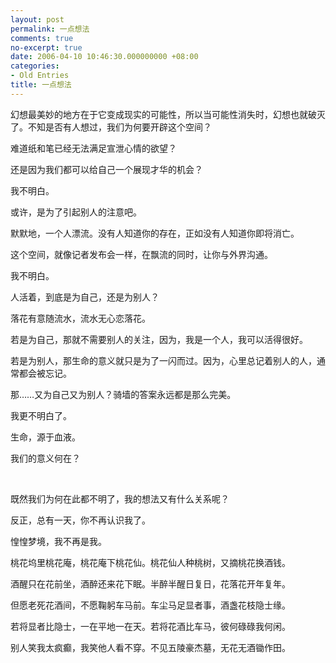 ```yaml
---
layout: post
permalink: 一点想法
comments: true
no-excerpt: true
date: 2006-04-10 10:46:30.000000000 +08:00
categories:
- Old Entries
title: 一点想法
---
```

幻想最美妙的地方在于它变成现实的可能性，所以当可能性消失时，幻想也就破灭了。不知是否有人想过，我们为何要开辟这个空间？

难道纸和笔已经无法满足宣泄心情的欲望？

还是因为我们都可以给自己一个展现才华的机会？

我不明白。

或许，是为了引起别人的注意吧。

默默地，一个人漂流。没有人知道你的存在，正如没有人知道你即将消亡。

这个空间，就像记者发布会一样，在飘流的同时，让你与外界沟通。

我不明白。

人活着，到底是为自己，还是为别人？

落花有意随流水，流水无心恋落花。

若是为自己，那就不需要别人的关注，因为，我是一个人，我可以活得很好。

若是为别人，那生命的意义就只是为了一闪而过。因为，心里总记着别人的人，通常都会被忘记。

那……又为自己又为别人？骑墙的答案永远都是那么完美。

我更不明白了。

生命，源于血液。

我们的意义何在？

&nbsp;

既然我们为何在此都不明了，我的想法又有什么关系呢？

反正，总有一天，你不再认识我了。

惶惶梦境，我不再是我。

桃花坞里桃花庵，桃花庵下桃花仙。桃花仙人种桃树，又摘桃花换酒钱。

酒醒只在花前坐，酒醉还来花下眠。半醉半醒日复日，花落花开年复年。

但愿老死花酒间，不愿鞠躬车马前。车尘马足显者事，酒盏花枝隐士缘。

若将显者比隐士，一在平地一在天。若将花酒比车马，彼何碌碌我何闲。

别人笑我太疯癫，我笑他人看不穿。不见五陵豪杰墓，无花无酒锄作田。
